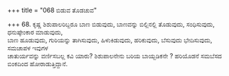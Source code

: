 +++
title = "068 ಬಿಡುವ ತೊಡಚುವ"

+++
68. ಕೃಷ್ಣ ಶಿಶುಪಾಲರಿಬ್ಬರೂ ಬಾಣ ಬಿಡುವುದು, ಬಾಣವನ್ನು ಬಿಲ್ಲಿನಲ್ಲಿ ತೊಡುವುದು, ಸಂಧಿಸುವುದು, ಧನುಷ್ಠೇಂಕಾರ ಮಾಡುವುದು,   
ಬಾಣ ಹೂಡುವುದು, ಗುರಿಯನ್ನು ತಾಗಿಸುವುದು, ಹಿಳುಕಿಡುವುದು, ಹರಿಕುವುದು, ಬೆಸುವುದು ಭೇದಿಸುವುದು, ಸಮಚಾಪಳ ಇವುಗಳ   
ಚಾತುರ್ಯವನ್ನು ವರ್ಣಿಸಬಲ್ಲ ಕವಿ ಯಾರು? ಶಿಶುಪಾಲನೇನು ಬರಿಯ ಬಾಯ್ಬಡಿಕನೇ ? ಹರಿಯೊಡನೆ ಸಮಬೆಸದ ಬಿಂಕದಿಂದ ಹೋರಾಡುತ್ತಿದ್ದಾನೆ.